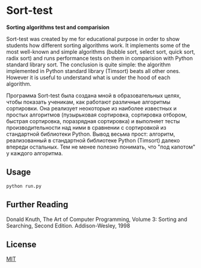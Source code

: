 # Sort-test
**Sorting algorithms test and comparision**

Sort-test was created by me for educational purpose in order to show students how different sorting algorithms work.
It implements some of the most well-known and simple algorithms (bubble sort, select sort, quick sort, radix sort) and runs performance tests on them in comparision with Python standard library sort.
The conclusion is quite simple: the algorithm implemented in Python standard library (Timsort) beats all other ones. However it is useful to understand what is under the hood of each algorithm.

Программа Sort-test была создана мной в образовательных целях, чтобы показать ученикам, как работают различные алгоритмы сортировки.
Она реализует неокоторые из наиболее известных и простых алгоритмов (пузырьковая сортировка, сортировка отбором, быстрая сортировка, поразрядная сортировка) и выполняет тесты производительности над ними в сравнении с сортировкой из стандартной библиотеки Python.
Вывод весьма прост: алгоритм, реализованный в стандартной библиотеке Python (Timsort) далеко впереди остальных. Тем не менее полезно понимать, что "под капотом" у каждого алгоритма.

## Usage

```console
python run.py
```

## Further Reading
Donald Knuth, The Art of Computer Programming, Volume 3: Sorting and Searching, Second Edition. Addison-Wesley, 1998

## License
[MIT](https://choosealicense.com/licenses/mit/)
